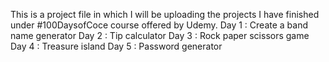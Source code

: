 This is a project file in which I will be uploading the projects I have finished under #100DaysofCoce course offered by Udemy.
Day 1 : Create a band name generator
Day 2 : Tip calculator
Day 3 : Rock paper scissors game
Day 4 : Treasure island
Day 5 : Password generator
